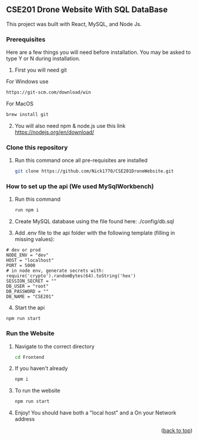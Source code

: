 ## CSE201 Drone Website With SQL DataBase

This project was built with React, MySQL, and Node Js.
### Prerequisites

Here are a few things you will need before installation. You may be asked to type Y or N during installation.

1. First you will need git

For Windows use 
```sh
https://git-scm.com/download/win
```

For MacOS
```sh
brew install git
```


2. You will also need npm & node.js use this link
https://nodejs.org/en/download/


  
  

### Clone this repository



1. Run this command once all pre-requisites are installed
   ```sh
   git clone https://github.com/Nick1770/CSE201DroneWebsite.git
   ```

### How to set up the api (We used MySqlWorkbench)
1. Run this command
   ```sh
   run npm i
   ```
2. Create MySQL database using the file found here: ./config/db.sql
   
3. Add .env file to the api folder with the following template (filling in missing values):
 ```
# dev or prod
NODE_ENV = "dev"
HOST = "localhost"
PORT = 5000
# in node env, generate secrets with: require('crypto').randomBytes(64).toString('hex')
SESSION_SECRET = ""
DB_USER = "root"
DB_PASSWORD = ""
DB_NAME = "CSE201"
```
4. Start the api
```
npm run start
```

### Run the Website
1. Navigate to the correct directory
   ```sh
   cd Frontend
   ```
2. If you haven't already
   ```sh
   npm i
   ```
3. To run the website
   ```sh
   npm run start
   ```
4. Enjoy! You should have both a "local host" and a On your Network address
   
   
<p align="right">(<a href="#top">back to top</a>)</p>